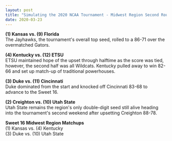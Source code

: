 ```yaml
---
layout: post
title: "Simulating the 2020 NCAA Tournament - Midwest Region Second Round"
date: 2020-03-23
---
```


**(1) Kansas vs. (9) Florida**    
The Jayhawks, the tournament's overall top seed, rolled to a 86-71 over the overmatched Gators.  

**(4) Kentucky vs. (12) ETSU**    
ETSU maintained hope of the upset through halftime as the score was tied, however, the second half was all Wildcats. Kentucky pulled away to win 82-66 and set up match-up of traditional powerhouses.  

**(3) Duke vs. (11) Cincinnati**   
Duke dominated from the start and knocked off Cincinnati 83-68 to advance to the Sweet 16.  

**(2) Creighton vs. (10) Utah State**     
Utah State remains the region's only double-digit seed still alive heading into the tournament's second weekend after upsetting Creighton 88-78.  

**Sweet 16 Midwest Region Matchups**  
(1) Kansas vs. (4) Kentucky    
(3) Duke vs. (10) Utah State   
